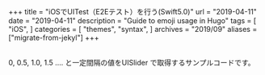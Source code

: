 +++
title = "iOSでUITest（E2Eテスト）を行う(Swift5.0)"
url = "2019-04-11"
date = "2019-04-11"
description = "Guide to emoji usage in Hugo"
tags = [
    "iOS",
]
categories = [
    "themes",
    "syntax",
]
archives = "2019/09"
aliases = ["migrate-from-jekyl"]
+++

<br>
0, 0.5, 1.0, 1.5 …. と一定間隔の値をUISlider で取得するサンプルコードです。

<script src="https://gist.github.com/O-Junpei/0a5bd7d9735617105e941e86a83ef9bd.js"></script>
